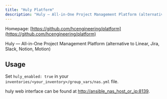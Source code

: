 ```yaml
---
title: "Huly Platform"
description: "Huly — All-in-One Project Management Platform (alternative to Linear, Jira, Slack, Notion, Motion)"
---
```



Homepage: [https://github.com/hcengineering/platform](https://github.com/hcengineering/platform)

Huly — All-in-One Project Management Platform (alternative to Linear, Jira, Slack, Notion, Motion)

## Usage

Set `huly_enabled: true` in your `inventories/<your_inventory>/group_vars/nas.yml` file.

huly web interface can be found at [http://ansible_nas_host_or_ip:8139](http://ansible_nas_host_or_ip:8139).
